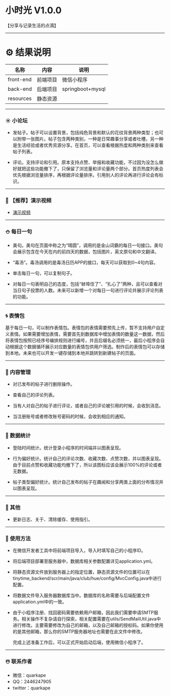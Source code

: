 # 小时光 V1.0.0

【分享与记录生活的点滴】

---

# :gear: 结果说明

| 名称      | 内容     | 说明             |
| --------- | -------- | ---------------- |
| front-end | 前端项目 | 微信小程序       |
| back-end  | 后端项目 | springboot+mysql |
| resources | 静态资源 |                  |



---

### :sunny: 小论坛

- 发帖子。帖子可以设置背景，包括纯色背景和默认的花纹背景两种类型；也可以附带一张图片。帖子包含两种类别，一种是日常趣事分享或者吐槽，另一种是生活经验或者优秀资源分享。在首页，可以查看根据热度和两种类别来查看帖子列表。

- 评论。支持评论和引用。原本支持点赞、举报和收藏功能，不过因为没怎么做好就把这些功能撤下了，只保留了浏览量和评论量两个部分。首页热度列表会优先根据浏览量排序，再根据评论量排序。引用别人的评论再进行评论会有标识。

---

### :poultry_leg: 【推荐】演示视频

- [演示视频](https://www.bilibili.com/video/BV163411f7p2?share_source=copy_web)

---

### :snowman: 每日一句

- 美句。美句在页面中称之为“晴圆”，调用的是金山词霸的每日一句接口。美句会展示包含在今天在内的前四天的数据，包括图片，英文原句和中文翻译。

- “毒汤”。毒汤调用的是毒汤日历APP的接口，每天可以获取到0~4句内容。

- 单击每日一句，可以复制句子。

- 对每日一句表明自己的态度，包括“蚌埠住了”、“扎心了”两种，且可以查看对当日句子投票的人数。未来可以新增一个对每日一句进行评论并展示评论列表的功能。

---

### :cyclone: 表情包

基于每日一句，可以制作表情包。表情包的表情需要预先上传，暂不支持用户自定义表情。如果需要增加表情，需要首先到数据库中增加表情的数量这一数据，然后将表情包按照已经序号编排规则进行编号，并且后缀名必须统一，最后小程序会自动根据这个数据循环展示对应数量的表情包供用户筛选。制作后的表情包可以存储到本地。未来也可以开发一键存储到本地并跳转到新建帖子的页面。

---

### :ocean: 内容管理

- 对已发布的帖子进行删除操作。

- 查看自己的评论列表。

- 当有人对自己的帖子进行评论，或者自己的评论被引用的时候，会收到消息。

- 当注册账号或者修改账号密码的时候，会收到相应的通知。

---

### :foggy: 数据统计

- 登陆时间统计。统计登录小程序的时间端并以图表呈现。

- 行为偏好统计。统计自己的评论次数、收藏次数、点赞次数，并以图表呈现。由于目前点赞和收藏功能均撤下了，所以该图标应该会展示100%的评论或者无数据。

- 帖子类型偏好统计。统计自己发布的帖子在趣闻和分享两类上面的分布情况并以图表呈现。

---

### :penguin: 其他

- 更新日志、关于、清除缓存、使用指引。

---

### :palm_tree: 使用方法

- 在微信开发者工具中将前端项目导入，导入时填写自己的小程序ID。

- 将后端项目部署至服务器中，数据库相关参数配置详见application.yml。

- 将静态资源文件放到服务器上的指定位置，静态资源文件的位置可以在tinytime_backend/scr/main/java/club/hue/config/MvcConfig.java中进行配置。

- 将数据文件导入服务器数据库当中。数据库的名称需要与后端配置文件application.yml中的一致。

- 由于小程序注册、找回密码需要依赖用户邮箱，因此我们需要申请SMTP服务。相关操作不复杂请自行探索，相关配置需要在utils/SendMailUtil.java中进行修改。主要需要修改为自己的邮箱，以及自己邮箱的授权码。如果你使用的是其他邮箱，那么你的SMTP服务器地址也需要在此文件中修改。

  完成上述准备工作后，可以正式开始启动后端，使用微信小程序了。

----

### :snowman_with_snow: 联系作者

- 微信：quarkape
- QQ：2446247905
- twitter：quarkape